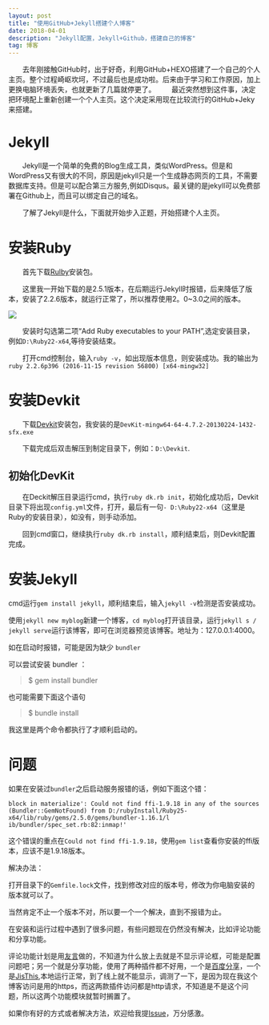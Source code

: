 ```yaml
---
layout: post
title: "使用GitHub+Jekyll搭建个人博客"
date: 2018-04-01 
description: "Jekyll配置，Jekyll+Github，搭建自己的博客"
tag: 博客
---   
```


　　去年刚接触GitHub时，出于好奇，利用GitHub+HEXO搭建了一个自己的个人主页。整个过程崎岖坎坷，不过最后也是成功啦。后来由于学习和工作原因，加上更换电脑环境丢失，也就更新了几篇就停更了。
　　最近突然想到这件事，决定把环境配上重新创建一个个人主页。这个决定采用现在比较流行的GitHub+Jeky来搭建。
　　
# **Jekyll** #
    
&ensp;&ensp;&ensp;&ensp;Jekyll是一个简单的免费的Blog生成工具，类似WordPress。但是和WordPress又有很大的不同，原因是jekyll只是一个生成静态网页的工具，不需要数据库支持。但是可以配合第三方服务,例如Disqus。最关键的是jekyll可以免费部署在Github上，而且可以绑定自己的域名。

&ensp;&ensp;&ensp;&ensp;了解了Jekyll是什么，下面就开始步入正题，开始搭建个人主页。
　　
# **安装Ruby** #

&ensp;&ensp;&ensp;&ensp;首先下载[Rulby](https://rubyinstaller.org/downloads/ "Ruby")安装包。

&ensp;&ensp;&ensp;&ensp;这里我一开始下载的是2.5.1版本，在后期运行Jekyll时报错，后来降低了版本，安装了2.2.6版本，就运行正常了，所以推荐使用2。0~3.0之间的版本。

![](https://i.imgur.com/plTy6wX.png)

&ensp;&ensp;&ensp;&ensp;安装时勾选第二项“Add Ruby executables to your PATH”,选定安装目录，例如`D:\Ruby22-x64`,等待安装结束。

&ensp;&ensp;&ensp;&ensp;打开cmd控制台，输入`ruby -v`，如出现版本信息，则安装成功。我的输出为`ruby 2.2.6p396 (2016-11-15 revision 56800) [x64-mingw32]`

# **安装Devkit** #


&ensp;&ensp;&ensp;&ensp;下载[Devkit](https://rubyinstaller.org/downloads/ "Devkit")安装包，我安装的是`DevKit-mingw64-64-4.7.2-20130224-1432-sfx.exe`

&ensp;&ensp;&ensp;&ensp;下载完成后双击解压到制定目录下，例如：`D:\Devkit`.

## 初始化DevKit ##


&ensp;&ensp;&ensp;&ensp;在Deckit解压目录运行cmd，执行`ruby dk.rb init`，初始化成功后，Devkit目录下将出现`config.yml`文件，打开，最后有一句`- D:\Ruby22-x64`（这里是Ruby的安装目录），如没有，则手动添加。

&ensp;&ensp;&ensp;&ensp;回到cmd窗口，继续执行`ruby dk.rb install`，顺利结束后，则Devkit配置完成。

# **安装Jekyll** #


cmd运行`gem install jekyll`，顺利结束后，输入`jekyll -v`检测是否安装成功。

使用`jekyll new myblog`新建一个博客，`cd myblog`打开该目录，运行`jekyll s / jekyll serve`运行该博客，即可在浏览器预览该博客。地址为：127.0.0.1:4000。

如在启动时报错，可能是因为缺少 `bundler`

可以尝试安装 bundler ：

> $ gem install bundler

也可能需要下面这个语句

> $ bundle install

我这里是两个命令都执行了才顺利启动的。

# **问题** #

如果在安装过`bundler`之后启动服务报错的话，例如下面这个错：

    block in materialize': Could not find ffi-1.9.18 in any of the sources (Bundler::GemNotFound) from D:/rubyInstall/Ruby25-x64/lib/ruby/gems/2.5.0/gems/bundler-1.16.1/l ib/bundler/spec_set.rb:82:inmap!'

这个错误的重点在`Could not find ffi-1.9.18`，使用`gem list`查看你安装的ffi版本，应该不是1.9.18版本。

解决办法：

打开目录下的`Gemfile.lock`文件，找到修改对应的版本号，修改为你电脑安装的版本就可以了。

当然肯定不止一个版本不对，所以要一个一个解决，直到不报错为止。


在安装和运行过程中遇到了很多问题，有些问题现在仍然没有解决，比如评论功能和分享功能。

评论功能计划是用[友言](http://www.uyan.cc/)做的，不知道为什么放上去就是不显示评论框，可能是配置问题吧；另一个就是分享功能，使用了两种插件都不好用，一个是[百度分享](http://share.baidu.com/)，一个是[JisThis](http://www.jiathis.com/),本地运行正常，到了线上就不能显示，调测了一下，是因为现在我这个博客访问是用的https，而这两款插件访问都是http请求，不知道是不是这个问题，所以这两个功能模块就暂时搁置了。

如果你有好的方式或者解决方法，欢迎给我提[Issue](https://github.com/myifeng/myifeng.github.io/issues)，万分感激。